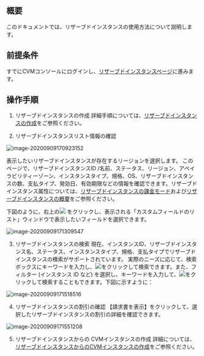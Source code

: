 ## 概要

このドキュメントでは、リザーブドインスタンスの使用方法について説明します。

## 前提条件

すでにCVMコンソールにログインし、[リザーブドインスタンスページ](https://console.intl.cloud.tencent.com/cvm/reservedinstances/index?rid=1)に進みます。


## 操作手順

1. リザーブドインスタンスの作成
詳細手順については、[リザーブドインスタンスの作成](https://intl.cloud.tencent.com/document/product/213/38256)をご参照ください。

2. リザーブドインスタンスリスト情報の確認

![image-20200909170923152](https://main.qcloudimg.com/raw/4ff4faad3fb69da52f2398b97f2edb36.png)

表示したいリザーブドインスタンスが存在するリージョンを選択します。
このページで、リザーブドインスタンスID /名前、ステータス、リージョン、アベイラビリティーゾーン、インスタンスタイプ、規格、OS、リザーブドインスタンスの数、支払タイプ、発効日、有効期限などの情報を確認できます。リザーブドインスタンス属性については、[リザーブドインスタンスの課金モード](https://intl.cloud.tencent.com/document/product/213/37070)および[リザーブドインスタンスの概要](https://intl.cloud.tencent.com/document/product/213/30571)をご参照ください。

下図のように、右上の<img src="https://main.qcloudimg.com/raw/a4d8b09e265e47dfa930fe8d122e9d51.png"></img> をクリックし、表示される「カスタムフィールドのリスト」ウィンドウで表示したいフィールドを選択できます。

![image-20200909171309547](https://main.qcloudimg.com/raw/23c8d42447e3deee9f04b02c2b2e4f8d.png)



3. リザーブドインスタンスの検索
現在、インスタンスID、リザーブドインスタンス名、ステータス、インスタンスタイプ、規格、支払タイプでリザーブドインスタンスの検索がサポートされています。
実際のニーズに応じて、検索ボックスにキーワードを入力し、<img src="https://main.qcloudimg.com/raw/ca65dc6312654bc291bdf7ef91efd44f.png"></img>をクリックして検索できます。また、フィルター (インスタンス ID など) を選択し、キーワードを入力して、<img src="https://main.qcloudimg.com/raw/ca65dc6312654bc291bdf7ef91efd44f.png"></img>をクリックして検索することもできます。下図に示すように：

![image-20200909171518516](https://main.qcloudimg.com/raw/36bb67de495be773d839aa7276d27f7f.png)

4. リザーブドインスタンスの割引の確認
【請求書を表示】をクリックして、選択したリザーブドインスタンスの割引の詳細を確認できます。

![image-20200909171551208](https://main.qcloudimg.com/raw/7beb28984aefb54a0e77bd6594ae2c94.png)

5. リザーブドインスタンスからの CVMインスタンスの作成
詳細については、[リザーブドインスタンスからのCVMインスタンスの作成](https://intl.cloud.tencent.com/document/product/213/38257)をご参照ください。


